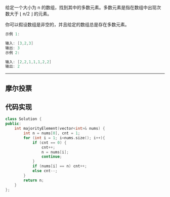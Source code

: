给定一个大小为 n 的数组，找到其中的多数元素。多数元素是指在数组中出现次数大于 ⌊ n/2 ⌋ 的元素。

你可以假设数组是非空的，并且给定的数组总是存在多数元素。

```cpp
示例 1:

输入: [3,2,3]
输出: 3
示例 2:

输入: [2,2,1,1,1,2,2]
输出: 2
```

---

## 摩尔投票


## 代码实现

```cpp
class Solution {
public:
    int majorityElement(vector<int>& nums) {
        int n = nums[0], cnt = 1;
        for (int i = 1; i<nums.size(); i++){
            if (cnt == 0) {
                cnt++;
                n = nums[i];
                continue;
            }
            if (nums[i] == n) cnt++;
            else cnt--;
        }
        return n;
    }
};
```
